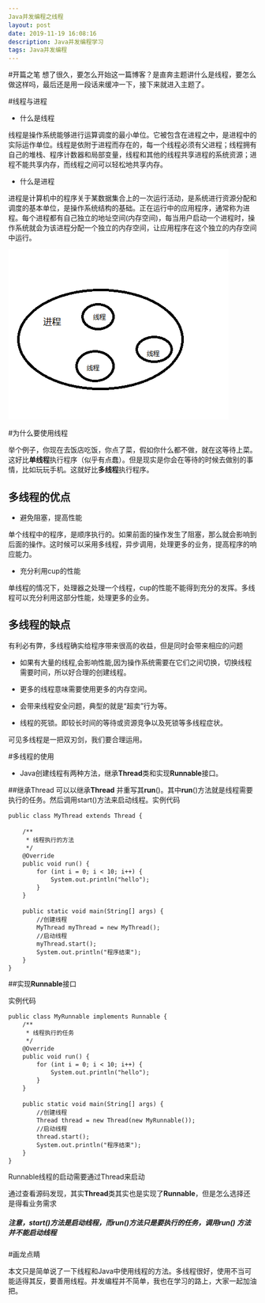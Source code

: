 ```yaml
---
Java并发编程之线程
layout: post
date: 2019-11-19 16:08:16 
description: Java并发编程学习
tags: Java并发编程
---
```



#开篇之笔
想了很久，要怎么开始这一篇博客？是直奔主题讲什么是线程，要怎么做这样吗，最后还是用一段话来缓冲一下，接下来就进入主题了。

#线程与进程
- 什么是线程

线程是操作系统能够进行运算调度的最小单位。它被包含在进程之中，是进程中的实际运作单位。线程是依附于进程而存在的，每一个线程必须有父进程；线程拥有自己的堆栈、程序计数器和局部变量，线程和其他的线程共享进程的系统资源；进程不能共享内存，而线程之间可以轻松地共享内存。

- 什么是进程

进程是计算机中的程序关于某数据集合上的一次运行活动，是系统进行资源分配和调度的基本单位，是操作系统结构的基础。正在运行中的应用程序，通常称为进程。每个进程都有自己独立的地址空间(内存空间)，每当用户启动一个进程时，操作系统就会为该进程分配一个独立的内存空间，让应用程序在这个独立的内存空间中运行。

<img src="\images\posts\线程与进程.png" alt="线程与进程" style="zoom: 100%;" />

#为什么要使用线程

举个例子，你现在去饭店吃饭，你点了菜，假如你什么都不做，就在这等待上菜。这好比**单线程**执行程序（似乎有点蠢）。但是现实是你会在等待的时候去做别的事情，比如玩玩手机。这就好比**多线程**执行程序。

## 多线程的优点


- 避免阻塞，提高性能

单个线程中的程序，是顺序执行的。如果前面的操作发生了阻塞，那么就会影响到后面的操作。这时候可以采用多线程，异步调用，处理更多的业务，提高程序的响应能力。


- 充分利用cup的性能

单线程的情况下，处理器之处理一个线程，cup的性能不能得到充分的发挥。多线程可以充分利用这部分性能，处理更多的业务。

## 多线程的缺点

有利必有弊，多线程确实给程序带来很高的收益，但是同时会带来相应的问题

- 如果有大量的线程,会影响性能,因为操作系统需要在它们之间切换，切换线程需要时间，所以好合理的创建线程。


- 更多的线程意味需要使用更多的内存空间。

- 会带来线程安全问题，典型的就是“超卖”行为等。

- 线程的死锁。即较长时间的等待或资源竞争以及死锁等多线程症状。

可见多线程是一把双刃剑，我们要合理运用。

#多线程的使用

- Java创建线程有两种方法，继承**Thread**类和实现**Runnable**接口。

##继承Thread
可以以继承**Thread** 并重写其**run**()。其中**run**()方法就是线程需要执行的任务。然后调用start()方法来启动线程。实例代码

    public class MyThread extends Thread {
    
        /**
         * 线程执行的方法
         */
        @Override
        public void run() {
            for (int i = 0; i < 10; i++) {
                System.out.println("hello");
            }
        }
    
        public static void main(String[] args) {
            //创建线程
            MyThread myThread = new MyThread();
            //启动线程
            myThread.start();
            System.out.println("程序结束");
        }
    }
    
##实现**Runnable**接口

实例代码

    public class MyRunnable implements Runnable {
	    /**
	     * 线程执行的任务
	     */
	    @Override
	    public void run() {
	        for (int i = 0; i < 10; i++) {
	            System.out.println("hello");
	        }
	    }
	
	    public static void main(String[] args) {
	        //创建线程
	        Thread thread = new Thread(new MyRunnable());
	        //启动线程
	        thread.start();
	        System.out.println("程序结束");
	    }
	}

Runnable线程的启动需要通过Thread来启动

通过查看源码发现，其实**Thread**类其实也是实现了**Runnable**，但是怎么选择还是得看业务需求

##### 注意，start()方法是启动线程，而run()方法只是要执行的任务，调用run() 方法并不能启动线程 #####

#画龙点睛

本文只是简单说了一下线程和Java中使用线程的方法。多线程很好，使用不当可能适得其反，要善用线程。并发编程并不简单，我也在学习的路上，大家一起加油把。














